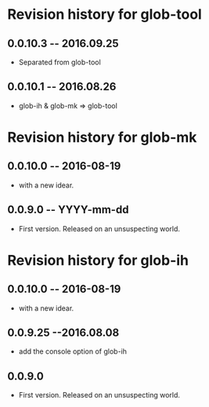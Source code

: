 # Revision history for glob-tool

## 0.0.10.3 -- 2016.09.25

* Separated from glob-tool

## 0.0.10.1 -- 2016.08.26

* glob-ih & glob-mk => glob-tool

# Revision history for glob-mk


## 0.0.10.0 -- 2016-08-19

* with a new idear.

## 0.0.9.0  -- YYYY-mm-dd

* First version. Released on an unsuspecting world.


# Revision history for glob-ih

## 0.0.10.0 -- 2016-08-19

* with a new idear.


## 0.0.9.25 --2016.08.08

* add the console option of glob-ih

## 0.0.9.0

* First version. Released on an unsuspecting world.
